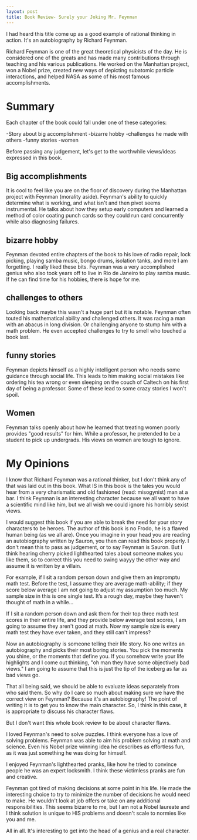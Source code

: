 ```yaml
---
layout: post
title: Book Review- Surely your Joking Mr. Feynman
---
```


I had heard this title come up as a good example of rational thinking in action. It's an autobiography by Richard Feynman.

Richard Feynman is one of the great theoretical physicists of the day. He is considered one of the greats and has made many contributions through teaching and his various publications. He worked on the Manhattan project, won a Nobel prize, created new ways of depicting subatomic particle interactions, and helped NASA as some of his most famous accomplishments.

# Summary

Each chapter of the book could fall under one of these categories:

-Story about big accomplishment
-bizarre hobby
-challenges he made with others
-funny stories
-women

Before passing any judgement, let's get to the worthwhile views/ideas expressed in this book.

## Big accomplishments
It is cool to feel like you are on the floor of discovery during the Manhattan project with Feynman (morality aside). Feynman's ability to quickly determine what is working, and what isn't and then pivot seems instrumental. He talks about how they setup early computers and learned a method of color coating punch cards so they could run card concurrently while also diagnosing failures.

## bizarre hobby
Feynman devoted entire chapters of the book to his love of radio repair, lock picking, playing samba music, bongo drums, isolation tanks, and more I am forgetting. I really liked these bits. Feynman was a very accomplished genius who also took  years off to live in Rio de Janeiro to play samba music. If he can find time for his hobbies, there is hope for me.

## challenges to others
Looking back maybe this wasn't a huge part but it is notable. Feynman often touted his mathematical ability and challenged others. It was racing a man with an abacus in long division. Or challenging anyone to stump him with a math problem. He even accepted challenges to try to smell who touched a book last.

## funny stories
Feynman depicts himself as a highly intelligent person who needs some guidance through social life. This leads to him making social mistakes like ordering his tea wrong or even sleeping on the couch of Caltech on his first day of being a professor. Some of these lead to some crazy stories I won't spoil.

## Women
Feynman talks openly about how he learned that treating women poorly provides "good results" for him. While a professor, he pretended to be a student to pick up undergrads. His views on women are tough to ignore.

# My Opinions

I know that Richard Feynman was a rational thinker, but I don't think any of that was laid out in this book. What IS in this book is the tales you would hear from a very charismatic and old fashioned (read: misogynist) man at a bar. I think Feynman is an interesting character because we all want to have a scientific mind like him, but we all wish we could ignore his horribly sexist views.

I would suggest this book if you are able to break the need for your story characters to be heroes. The author of this book is no Frodo, he is a flawed human being (as we all are). Once you imagine in your head you are reading an autobiography written by Sauron, you then can read this book properly. I don't mean this to pass as judgement, or to say Feynman is Sauron. But I think hearing cherry picked lighthearted tales about someone makes you like them, so to correct this you need to swing wayyy the other way and assume it is written by a villain.

For example, if I sit a random person down and give them an impromptu math test. Before the test, I assume they are average math-ability; if they score below average I am not going to adjust my assumption too much. My sample size in this is one single test. It’s a rough day, maybe they haven't thought of math in a while... 

If I sit a random person down and ask them for their top three math test scores in their entire life, and they provide below average test scores, I am going to assume they aren't good at math. Now my sample size is every math test they have ever taken, and they still can't impress?

Now an autobiography is someone telling their life story. No one writes an autobiography and picks their most boring stories. You pick the moments you shine, or the moments that define you. If you somehow write your life highlights and I come out thinking, "oh man they have some objectively bad views." I am going to assume that this is just the tip of the iceberg as far as bad views go.

That all being said, we should be able to evaluate ideas separately from who said them.  So why do I care so much about making sure we have the correct view on Feynman? Because it's an autobiography! The point of writing it is to get you to know the main character. So, I think in this case, it is appropriate to discuss his character flaws.

But I don't want this whole book review to be about character flaws.

I loved Feynman's need to solve puzzles. I think everyone has a love of solving problems. Feynman was able to aim his problem solving at math and science. Even his Nobel prize winning idea he describes as effortless fun, as it was just something he was doing for himself.

I enjoyed Feynman's lighthearted pranks, like how he tried to convince people he was an expert locksmith. I think these victimless pranks are fun and creative.

Feynman got tired of making decisions at some point in his life. He made the interesting choice to try to minimize the number of decisions he would need to make. He wouldn't look at job offers or take on any additional responsibilities. This seems bizarre to me, but I am not a Nobel laureate and I think solution is unique to HIS problems and doesn't scale to normies like you and me.

All in all. It's interesting to get into the head of a genius and a real character.